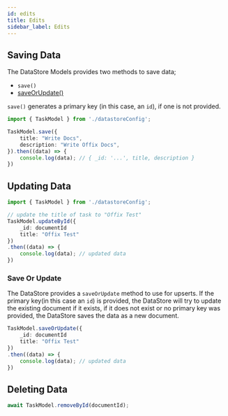 ```yaml
---
id: edits
title: Edits
sidebar_label: Edits
---
```


## Saving Data

The DataStore Models provides two methods to save data;

* `save()`
* [saveOrUpdate()](#save-or-update)

`save()` generates a primary key (in this case, an `id`), if one is not provided.

```typescript
import { TaskModel } from './datastoreConfig';

TaskModel.save({
    title: "Write Docs",
    description: "Write Offix Docs",
}).then((data) => {
    console.log(data); // { _id: '...', title, description }
})
```

## Updating Data

```typescript
import { TaskModel } from './datastoreConfig';

// update the title of task to "Offix Test"
TaskModel.updateById({
    _id: documentId
    title: "Offix Test"
})
.then((data) => {
    console.log(data); // updated data
})
```

### Save Or Update

The DataStore provides a `saveOrUpdate` method to use for upserts.
If the primary key(in this case an `id`) is provided, the DataStore will
try to update the existing document if it exists, if it does not exist
or no primary key was provided, the DataStore saves the data as a new document.

```typescript
TaskModel.saveOrUpdate({
    _id: documentId
    title: "Offix Test"
})
.then((data) => {
    console.log(data); // updated data
})
```

## Deleting Data

```typescript
await TaskModel.removeById(documentId);
```
